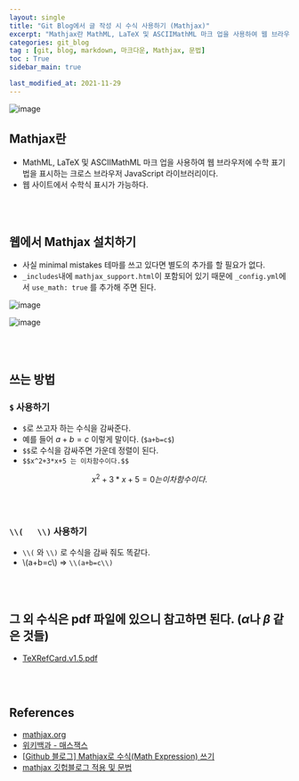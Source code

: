 ```yaml
---
layout: single
title: "Git Blog에서 글 작성 시 수식 사용하기 (Mathjax)"
excerpt: "Mathjax란 MathML, LaTeX 및 ASCIIMathML 마크 업을 사용하여 웹 브라우저에 수학 표기법을 표시하는 크로스 브라우저 JavaScript 라이브러리이다. 웹 사이트에서 수학식 표시가 가능하다."
categories: git_blog
tag : [git, blog, markdown, 마크다운, Mathjax, 문법]
toc : True
sidebar_main: true

last_modified_at: 2021-11-29
---
```


![image](https://user-images.githubusercontent.com/78655692/143910921-4b7d1a55-d2b0-49ee-b721-20ce1376df0b.png)

## Mathjax란

- MathML, LaTeX 및 ASCIIMathML 마크 업을 사용하여 웹 브라우저에 수학 표기법을 표시하는 크로스 브라우저 JavaScript 라이브러리이다.
- 웹 사이트에서 수학식 표시가 가능하다.

<br>
<br>

## 웹에서 Mathjax 설치하기 

- 사실 minimal mistakes 테마를 쓰고 있다면 별도의 추가를 할 필요가 없다.
- `_includes`내에 `mathjax_support.html`이 포함되어 있기 때문에 `_config.yml`에서 `use_math: true` 를 추가해 주면 된다.

![image](https://user-images.githubusercontent.com/78655692/143912853-d285ab04-e93d-49e3-98a5-6ece634980b6.png)

![image](https://user-images.githubusercontent.com/78655692/143913025-dfb7c5f4-dce6-458f-a1ae-0d7a51b942d1.png)

<br>
<br>

## 쓰는 방법

### `$` 사용하기

- `$`로 쓰고자 하는 수식을 감싸준다.
- 예를 들어 $a+b=c$ 이렇게 말이다. (`$a+b=c$`)
- `$$`로 수식을 감싸주면 가운데 정렬이 된다.
- `$$x^2+3*x+5 는 이차함수이다.$$`

$$x^2+3*x+5=0 는 이차함수이다.$$

<br>
<br>

### `\\(   \\)` 사용하기

- `\\(` 와 `\\)` 로 수식을 감싸 줘도 똑같다.
- \\(a+b=c\\) => `\\(a+b=c\\)`

<br>
<br>

## 그 외 수식은 pdf 파일에 있으니 참고하면 된다. ($\alpha$나 $\beta$ 같은 것들)

- [TeXRefCard.v1.5.pdf](https://drive.google.com/file/d/1GWa-Syt3nvB_fGDiUHXpNWFSABmDscdx/view?usp=sharing)

<br>
<br>

## References

- [mathjax.org](https://www.mathjax.org/)
- [위키백과 - 매스잭스](https://ko.wikipedia.org/wiki/%EB%A7%A4%EC%8A%A4%EC%9E%AD%EC%8A%A4)
- [[Github 블로그] Mathjax로 수식(Math Expression) 쓰기](https://ansohxxn.github.io/blog/math-equation/)
- [mathjax 깃헙블로그 적용 및 문법](https://ghdic.github.io/math/default/mathjax-%EB%AC%B8%EB%B2%95/)

